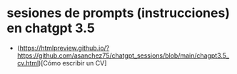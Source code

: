 # sesiones de prompts (instrucciones) en chatgpt 3.5 

* (https://htmlpreview.github.io/?https://github.com/asanchez75/chatgpt_sessions/blob/main/chagpt3.5_cv.html)[Cómo escribir un CV]
